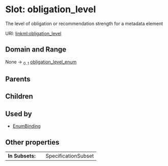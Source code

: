 
# Slot: obligation_level

The level of obligation or recommendation strength for a metadata element

URI: [linkml:obligation_level](https://w3id.org/linkml/obligation_level)


## Domain and Range

None &#8594;  <sub>0..1</sub> [obligation_level_enum](obligation_level_enum.md)

## Parents


## Children


## Used by

 * [EnumBinding](EnumBinding.md)

## Other properties

|  |  |  |
| --- | --- | --- |
| **In Subsets:** | | SpecificationSubset |
